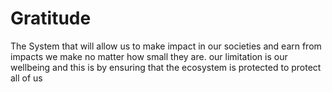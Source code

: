 # Gratitude
The System that will allow us to make impact in our societies and earn from impacts we make no matter how small they are. our limitation is our wellbeing and this is by ensuring that the  ecosystem is protected to protect all of us

